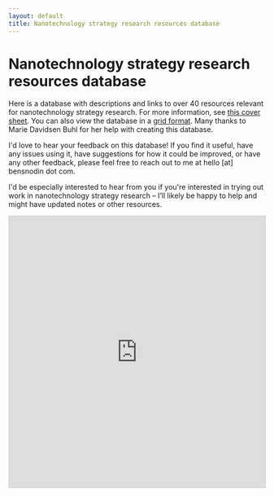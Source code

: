 ```yaml
---
layout: default
title: Nanotechnology strategy research resources database
---
```


Nanotechnology strategy research resources database
=================================================================================


Here is a database with descriptions and links to over 40 resources relevant for nanotechnology strategy research. For more information, see [this cover sheet](https://docs.google.com/document/d/10Lm8xEh3C4W1BaVac59z2qNXOQf_-axdUSp6WGYo4Ck/edit#). You can also view the database in a [grid format](https://airtable.com/shrEpirccT7MrdQHw/tbl0EH7sYdC8GHs5c). Many thanks to Marie Davidsen Buhl for her help with creating this database.

I'd love to hear your feedback on this database! If you find it useful, have any issues using it, have suggestions for how it could be improved, or have any other feedback, please feel free to reach out to me at hello [at] bensnodin dot com.

I'd be especially interested to hear from you if you're interested in trying out work in nanotechnology strategy research – I’ll likely be happy to help and might have updated notes or other resources.

<iframe class="airtable-embed" src="https://airtable.com/embed/shrNoaDjGOEqMySCC?backgroundColor=green&viewControls=on" frameborder="0" onmousewheel="" width="100%" height="533" style="background: transparent; border: 1px solid #ccc;"></iframe>
